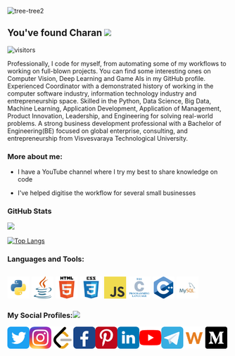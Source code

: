 ![tree-tree2](https://github.com/charanhu/Charan/blob/master/RedwoodJS.png?raw=true)

## You've found Charan <img src="https://media.giphy.com/media/hvRJCLFzcasrR4ia7z/giphy.gif" width="25px">

![visitors](https://visitor-badge.glitch.me/badge?page_id=charanhu.visitor-badge)


Professionally, I code for myself, from automating some of my workflows to working on full-blown projects. You can find some interesting ones on Computer Vision, Deep Learning and Game AIs in my GitHub profile. Experienced Coordinator with a demonstrated history of working in the computer software industry, information technology industry and entrepreneurship space. Skilled in the Python, Data Science, Big Data, Machine Learning, Application Development, Application of Management, Product Innovation, Leadership, and Engineering for solving real-world problems. A strong business development professional with a Bachelor of Engineering(BE) focused on global enterprise, consulting, and entrepreneurship from Visvesvaraya Technological University. 


  
### More about me:

- I have a YouTube channel where I try my best to share knowledge on code<a href="https://www.youtube.com/channel/UCN2IlH95pQZj-J9PdS2NjIA">
  <img align="left" alt="" width="22px" src="https://upload.wikimedia.org/wikipedia/commons/1/19/Walou.jpg" />
</a>

- I've helped digitise the workflow for several small businesses

### GitHub Stats

<p align="left"> <img src="https://github-readme-stats.vercel.app/api?username=charanhu&show_icons=true&theme=merko&count_private=true&include_all_commits=true"/>

[![Top Langs](https://github-readme-stats.vercel.app/api/top-langs/?username=charanhu&theme=merko&hide=html,php,css&layout=compact)](https://github.com/charanhu/github-readme-stats)





### Languages and Tools:
<img height="50" width="50" src="https://raw.githubusercontent.com/github/explore/80688e429a7d4ef2fca1e82350fe8e3517d3494d/topics/python/python.png" /> <img height="50" width="50" src="https://raw.githubusercontent.com/github/explore/80688e429a7d4ef2fca1e82350fe8e3517d3494d/topics/java/java.png" /> <img height="50" width="50" src="https://raw.githubusercontent.com/github/explore/80688e429a7d4ef2fca1e82350fe8e3517d3494d/topics/html/html.png" /> <img height="50" width="50" src="https://raw.githubusercontent.com/github/explore/80688e429a7d4ef2fca1e82350fe8e3517d3494d/topics/css/css.png" /> <img height="50" width="50" src="https://raw.githubusercontent.com/github/explore/80688e429a7d4ef2fca1e82350fe8e3517d3494d/topics/javascript/javascript.png" /> <img height="50" width="50" src="https://raw.githubusercontent.com/github/explore/80688e429a7d4ef2fca1e82350fe8e3517d3494d/topics/c/c.png" />  <img height="50" width="50" src="https://raw.githubusercontent.com/github/explore/80688e429a7d4ef2fca1e82350fe8e3517d3494d/topics/cpp/cpp.png" /> <img height="50" width="50" src="https://raw.githubusercontent.com/github/explore/80688e429a7d4ef2fca1e82350fe8e3517d3494d/topics/mysql/mysql.png" />
---

### My Social Profiles:<img src="https://media.giphy.com/media/3o72EUVzqzm8V1P9qU/giphy.gif" width="50">
<a href="https://www.twitter.com/Charan_H_U"><img align="left" alt="" width="50" src="social/3.png" />
</a><a href="https://www.instagram.com/charan.h.u/"><img align="left" alt="" width="50" src="social/1.png" />
</a><a href="https://leetcode.com/charanhu/"><img align="left" alt="" width="50" src="social/10.png" />
</a><a href="https://www.facebook.com/Charan.H.Umesh/"><img align="left" alt="" width="50" src="social/2.png" />
</a><a href="https://www.pinterest.com/charan_h_u/"><img align="left" alt="" width="50" src="social/4.png" />
</a><a href="https://www.linkedin.com/in/charanhu/"><img align="left" alt="" width="50" src="social/5.png" />
</a><a href="https://www.youtube.com/channel/UCN2IlH95pQZj-J9PdS2NjIA"><img align="left" alt="" width="50" src="social/8.png" />
</a><a href="https://t.me/charanhu"><img align="left" alt="" width="50" src="social/6.png" />
</a><a href="https://wrytin.com/charan1"><img align="left" alt="" width="50" src="social/12.png" />
</a><a href="https://medium.com/@charanhu"><img align="left" alt="" width="50" src="social/11.png" />
</a>
